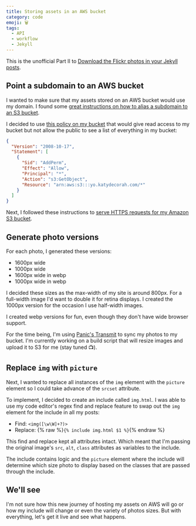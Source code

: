 ```yaml
---
title: Storing assets in an AWS bucket
category: code
emoji: 🗑
tags:
  - API
  - workflow
  - Jekyll
---
```


This is the unofficial Part II to [Download the Flickr photos in your Jekyll posts](/code/flickr-to-jekyll).

## Point a subdomain to an AWS bucket

I wanted to make sure that my assets stored on an AWS bucket would use my domain. I found some [great instructions on how to alias a subdomain to an S3 bucket](https://carltonbale.com/how-to-alias-a-domain-name-or-sub-domain-to-amazon-s3/).

I decided to use [this policy on my bucket](https://stackoverflow.com/a/15584266) that would give read access to my bucket but not allow the public to see a list of everything in my bucket:

```json
{
  "Version": "2008-10-17",
  "Statement": [
    {
      "Sid": "AddPerm",
      "Effect": "Allow",
      "Principal": "*",
      "Action": "s3:GetObject",
      "Resource": "arn:aws:s3:::yo.katydecorah.com/*"
    }
  ]
}
```

Next, I followed these instructions to [serve HTTPS requests for my Amazon S3 bucket](https://aws.amazon.com/premiumsupport/knowledge-center/cloudfront-https-requests-s3/).

## Generate photo versions

For each photo, I generated these versions:

- 1600px wide
- 1000px wide
- 1600px wide in webp
- 1000px wide in webp

I decided these sizes as the max-width of my site is around 800px. For a full-width image I'd want to double it for retina displays. I created the 1000px version for the occasion I use half-width images.

I created webp versions for fun, even though they don't have wide browser support.

For the time being, I'm using [Panic's Transmit](https://panic.com/transmit/) to sync my photos to my bucket. I'm currently working on a build script that will resize images and upload it to S3 for me (stay tuned 📺).

## Replace `img` with `picture`

Next, I wanted to replace all instances of the `img` element with the `picture` element so I could take advance of the `srcset` attribute.

To implement, I decided to create an include called `img.html`. I was able to use my code editor's regex find and replace feature to swap out the `img` element for the include in all my posts:

- Find: `<img([\w\W]+?)>`
- Replace: {% raw %}`{% include img.html $1 %}`{% endraw %}

This find and replace kept all attributes intact. Which meant that I'm passing the original image's `src`, `alt`, `class` attributes as variables to the include.

The include contains logic and the `picture` element where the include will determine which size photo to display based on the classes that are passed through the include.

## We'll see

I'm not sure how this new journey of hosting my assets on AWS will go or how my include will change or even the variety of photos sizes. But with everything, let's get it live and see what happens.
